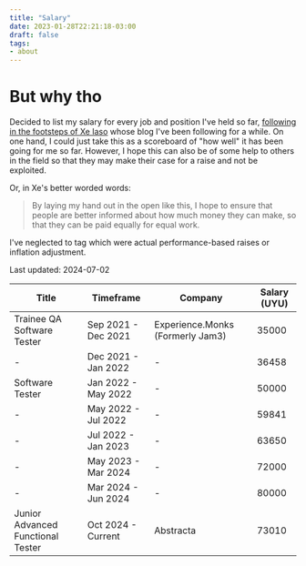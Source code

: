 ```yaml
---
title: "Salary"
date: 2023-01-28T22:21:18-03:00
draft: false
tags: 
- about
---
```


# But why tho

Decided to list my salary for every job and position I've held so far, [following in the footsteps of Xe Iaso](https://xeiaso.net/salary-transparency) whose blog I've been following for a while.
On one hand, I could just take this as a scoreboard of "how well" it has been going for me so far. However, I hope this can also be of some help to others in the field so that they may make their case for a raise and not be exploited.

Or, in Xe's better worded words:
> By laying my hand out in the open like this, I hope to ensure that people are better informed about how much money they can make, so that they can be paid equally for equal work.

I've neglected to tag which were actual performance-based raises or inflation adjustment.

Last updated: 2024-07-02

| Title | Timeframe | Company | Salary (UYU) |
| --- | --- | --- | --- |
| Trainee QA Software Tester | Sep 2021 - Dec 2021 | Experience.Monks (Formerly Jam3) | 35000 |
| - | Dec 2021 - Jan 2022 | - | 36458 |
| Software Tester | Jan 2022 - May 2022 | - | 50000 |
| - | May 2022 - Jul 2022 | - | 59841 |
| - | Jul 2022 - Jan 2023 | - | 63650 |
| - | May 2023 - Mar 2024 | - | 72000 |
| - | Mar 2024 - Jun 2024 | - | 80000 |
| Junior Advanced Functional Tester | Oct 2024 - Current | Abstracta | 73010 |
